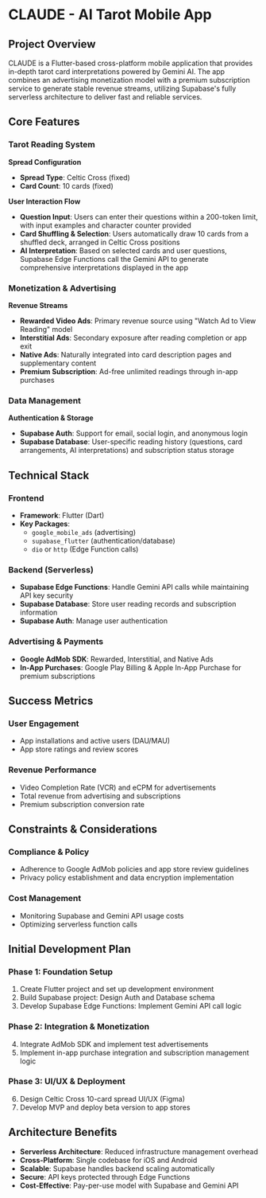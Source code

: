 # CLAUDE - AI Tarot Mobile App

## Project Overview

CLAUDE is a Flutter-based cross-platform mobile application that provides in-depth tarot card interpretations powered by Gemini AI. The app combines an advertising monetization model with a premium subscription service to generate stable revenue streams, utilizing Supabase's fully serverless architecture to deliver fast and reliable services.

## Core Features

### Tarot Reading System

**Spread Configuration**

- **Spread Type**: Celtic Cross (fixed)
- **Card Count**: 10 cards (fixed)

**User Interaction Flow**

- **Question Input**: Users can enter their questions within a 200-token limit, with input examples and character counter provided
- **Card Shuffling & Selection**: Users automatically draw 10 cards from a shuffled deck, arranged in Celtic Cross positions
- **AI Interpretation**: Based on selected cards and user questions, Supabase Edge Functions call the Gemini API to generate comprehensive interpretations displayed in the app

### Monetization & Advertising

**Revenue Streams**

- **Rewarded Video Ads**: Primary revenue source using "Watch Ad to View Reading" model
- **Interstitial Ads**: Secondary exposure after reading completion or app exit
- **Native Ads**: Naturally integrated into card description pages and supplementary content
- **Premium Subscription**: Ad-free unlimited readings through in-app purchases

### Data Management

**Authentication & Storage**

- **Supabase Auth**: Support for email, social login, and anonymous login
- **Supabase Database**: User-specific reading history (questions, card arrangements, AI interpretations) and subscription status storage

## Technical Stack

### Frontend

- **Framework**: Flutter (Dart)
- **Key Packages**:
  - `google_mobile_ads` (advertising)
  - `supabase_flutter` (authentication/database)
  - `dio` or `http` (Edge Function calls)

### Backend (Serverless)

- **Supabase Edge Functions**: Handle Gemini API calls while maintaining API key security
- **Supabase Database**: Store user reading records and subscription information
- **Supabase Auth**: Manage user authentication

### Advertising & Payments

- **Google AdMob SDK**: Rewarded, Interstitial, and Native Ads
- **In-App Purchases**: Google Play Billing & Apple In-App Purchase for premium subscriptions

## Success Metrics

### User Engagement

- App installations and active users (DAU/MAU)
- App store ratings and review scores

### Revenue Performance

- Video Completion Rate (VCR) and eCPM for advertisements
- Total revenue from advertising and subscriptions
- Premium subscription conversion rate

## Constraints & Considerations

### Compliance & Policy

- Adherence to Google AdMob policies and app store review guidelines
- Privacy policy establishment and data encryption implementation

### Cost Management

- Monitoring Supabase and Gemini API usage costs
- Optimizing serverless function calls

## Initial Development Plan

### Phase 1: Foundation Setup

1. Create Flutter project and set up development environment
2. Build Supabase project: Design Auth and Database schema
3. Develop Supabase Edge Functions: Implement Gemini API call logic

### Phase 2: Integration & Monetization

4. Integrate AdMob SDK and implement test advertisements
5. Implement in-app purchase integration and subscription management logic

### Phase 3: UI/UX & Deployment

6. Design Celtic Cross 10-card spread UI/UX (Figma)
7. Develop MVP and deploy beta version to app stores

## Architecture Benefits

- **Serverless Architecture**: Reduced infrastructure management overhead
- **Cross-Platform**: Single codebase for iOS and Android
- **Scalable**: Supabase handles backend scaling automatically
- **Secure**: API keys protected through Edge Functions
- **Cost-Effective**: Pay-per-use model with Supabase and Gemini API
